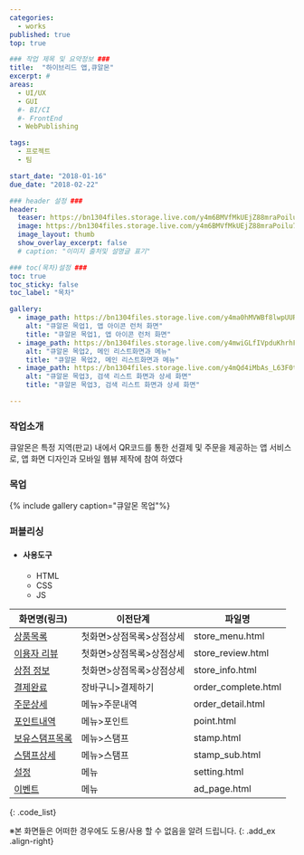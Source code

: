 ```yaml
---
categories:
  - works
published: true
top: true

### 작업 제목 및 요약정보 ###
title:  "하이브리드 앱,큐알몬"
excerpt: #
areas:
  - UI/UX
  - GUI
  #- BI/CI
  #- FrontEnd
  - WebPublishing

tags:
  - 프로젝트
  - 팀

start_date: "2018-01-16"
due_date: "2018-02-22"

### header 설정 ###
header:
  teaser: https://bn1304files.storage.live.com/y4m6BMVfMkUEjZ88mraPoilu7KQo19r8b9cnX9q24d2wkGIwgjpQjN9qq7pkSXO1IfRfDuWDrbxbqeXXfsXoAHdy6l2pu1gCXiPsIHKcrEh1e0-M2BXT8KmEMUW1AYufkwkt5kpTk9lzpERfnfJ6m6yAlA4PohkpI3iecZvBIFSCjX5uDOs_R2EqYmBvpa8z3Hz?width=800&height=800&cropmode=none
  image: https://bn1304files.storage.live.com/y4m6BMVfMkUEjZ88mraPoilu7KQo19r8b9cnX9q24d2wkGIwgjpQjN9qq7pkSXO1IfRfDuWDrbxbqeXXfsXoAHdy6l2pu1gCXiPsIHKcrEh1e0-M2BXT8KmEMUW1AYufkwkt5kpTk9lzpERfnfJ6m6yAlA4PohkpI3iecZvBIFSCjX5uDOs_R2EqYmBvpa8z3Hz?width=800&height=800&cropmode=none
  image_layout: thumb
  show_overlay_excerpt: false
  # caption: "이미지 출처및 설명글 표기"

### toc(목차)설정 ###
toc: true
toc_sticky: false
toc_label: "목차"

gallery:
  - image_path: https://bn1304files.storage.live.com/y4ma0hMVWBf8lwpUURr9stNXNxtSuBH3UpD67sFAnD0mvaCBwK7iTRF9waSxoVCxkppsmHcqjPAxO1bZtX871DvQooAXv2GSIS8KT6kgVvEqtz2z3Bds_zgd782aWMYHdVkdhH-0iVsV5KhFouQjzzTTqXjvpnI_1HpqWAyW-VnGg-1-hAfEWW-urk0eO_DJcJW?width=1024&height=724&cropmode=none
    alt: "큐알몬 목업1, 앱 아이콘 런처 화면"
    title: "큐알몬 목업1, 앱 아이콘 런처 화면"
  - image_path: https://bn1304files.storage.live.com/y4mwiGLfIVpduKhrhFPP3g5Fo7R-SBBrgOXgU7mv_nPAUIoE_3UNItMTl12sFJJDqvvgUHTn9Xbya5UKcbDvmoU6hQVz0ruiJdCPdr5svtfVhm4pJfuNZW5EQgDPMpga71bcwPq-5-CfxjmR0Fy53-FPXBScN_ViPJF8bo2Ch-ov50hM_aBlYOYs3B4uZho88L5?width=1024&height=724&cropmode=none
    alt: "큐알몬 목업2, 메인 리스트화면과 메뉴"
    title: "큐알몬 목업2, 메인 리스트화면과 메뉴"
  - image_path: https://bn1304files.storage.live.com/y4mQd4iMbAs_L63F0txfJW8TxybDwLcsS4XrEaYVgFw4b4tR0GO2CzeqEtMr0z_gHGOi43v5wgZTA1LN3mPW7x_YYpoEBMhc_unLLKHzMB-gyevXJKwbQoNHvkCyub9nRY-ABRUmeWaXUxW8Vg_AdpilAISumEduIugdfYTXOTE7Q0G-2MPeBCyCv9y5vHcJnEk?width=1024&height=724&cropmode=none
    alt: "큐알몬 목업3, 검색 리스트 화면과 상세 화면"
    title: "큐알몬 목업3, 검색 리스트 화면과 상세 화면"

---
```

### 작업소개
큐알몬은 특정 지역(판교) 내에서 QR코드를 통한 선결제 및 주문을 제공하는 앱 서비스로, 앱 화면 디자인과 모바일 웹뷰 제작에 참여 하였다

### 목업
{% include gallery caption="큐알몬 목업"%}

### 퍼블리싱 
- #### 사용도구
  - HTML
  - CSS
  - JS

|    화면명(링크)     |                                 이전단계                                 |    파일명      |
|--------------------|--------------------------------------------------------------------------|---------------|
|[상품목록](https://drv.tw/~hi.heera@hotmail.com/od/Web/qrmon/page/store_menu.html) |첫화면>상점목록>상점상세 | store_menu.html    |
|[이용자 리뷰](https://drv.tw/~hi.heera@hotmail.com/od/Web/qrmon/page/store_review.html)|첫화면>상점목록>상점상세 | store_review.html  |
|[상점 정보](https://drv.tw/~hi.heera@hotmail.com/od/Web/qrmon/page/order_complete.html)|첫화면>상점목록>상점상세| store_info.html    |
|[결제완료](https://drv.tw/~hi.heera@hotmail.com/od/Web/seumteo/introduce.html)|장바구니>결제하기| order_complete.html|
|[주문상세](https://drv.tw/~hi.heera@hotmail.com/od/Web/qrmon/page/order_detail.html)|메뉴>주문내역| order_detail.html  |
|[포인트내역](https://drv.tw/~hi.heera@hotmail.com/od/Web/qrmon/page/point.html)|메뉴>포인트| point.html         |
|[보유스탬프목록](https://drv.tw/~hi.heera@hotmail.com/od/Web/qrmon/page/stamp.html)|메뉴>스탬프| stamp.html         |
|[스탬프상세](https://drv.tw/~hi.heera@hotmail.com/od/Web/qrmon/page/stamp_sub.html)|메뉴>스탬프| stamp_sub.html     |
|[설정](https://drv.tw/~hi.heera@hotmail.com/od/Web/qrmon/page/setting.html)|메뉴| setting.html       |
|[이벤트](https://drv.tw/~hi.heera@hotmail.com/od/Web/qrmon/page/ad_page.html)|메뉴| ad_page.html       |
{: .code_list}

※본 화면들은 어떠한 경우에도 도용/사용 할 수 없음을 알려 드립니다.
{: .add_ex .align-right}